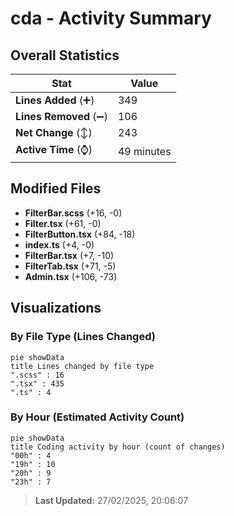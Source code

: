 # cda - Activity Summary 

## Overall Statistics

| Stat                   | Value                                                             |
| ---------------------- | ----------------------------------------------------------------- |
| **Lines Added** (➕)   | 349                                          |
| **Lines Removed** (➖) | 106                                        |
| **Net Change** (↕)    | 243                |
| **Active Time** (⌚)   | 49 minutes |


## Modified Files
- **FilterBar.scss** (+16, -0)
- **Filter.tsx** (+61, -0)
- **FilterButton.tsx** (+84, -18)
- **index.ts** (+4, -0)
- **FilterBar.tsx** (+7, -10)
- **FilterTab.tsx** (+71, -5)
- **Admin.tsx** (+106, -73)

## Visualizations

### By File Type (Lines Changed)

```mermaid
pie showData
title Lines changed by file type
".scss" : 16
".tsx" : 435
".ts" : 4
```

### By Hour (Estimated Activity Count)

```mermaid
pie showData
title Coding activity by hour (count of changes)
"00h" : 4
"19h" : 10
"20h" : 9
"23h" : 7
```


> **Last Updated:** 27/02/2025, 20:06:07